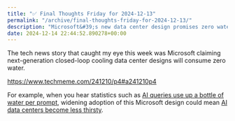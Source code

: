```yaml
---
title: "✅ Final Thoughts Friday for 2024-12-13"
permalink: "/archive/final-thoughts-friday-for-2024-12-13/"
description: "Microsoft&#39;s new data center design promises zero water usage—great for reducing AI&#39;s thirst!"
date: 2024-12-14 22:44:52.890278+00:00
---
```


<p>The tech news story that caught my eye this week was Microsoft claiming next-generation closed-loop cooling data center designs will consume zero water.</p><p><a target="_blank" rel="noopener noreferrer nofollow" href="https://www.techmeme.com/241210/p4#a241210p4">https://www.techmeme.com/241210/p4#a241210p4</a></p><p>For example, when you hear statistics such as <a target="_blank" rel="noopener noreferrer nofollow" href="https://www.washingtonpost.com/technology/2024/09/18/energy-ai-use-electricity-water-data-centers/">AI queries use up a bottle of water per prompt</a>, widening adoption of this Microsoft design could mean <a target="_blank" rel="noopener noreferrer nofollow" href="https://arxiv.org/pdf/2304.03271">AI data centers become less thirsty</a>.</p>